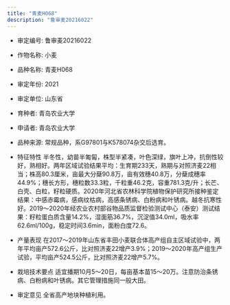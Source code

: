 ```yaml
---
title: "青麦H068"
description: "鲁审麦20216022"
---
```

* 审定编号:  鲁审麦20216022

*  作物名称:  小麦

*  品种名称:  青麦H068

*  审定年份:  2021

*  审定单位:  山东省

* 育种者:  青岛农业大学

*  申请者:  青岛农业大学

*  品种来源:  常规品种，系G97801与K578074杂交后选育。

*  特征特性
半冬性，幼苗半匍匐，株型半紧凑，叶色深绿，旗叶上冲，抗倒性较好，熟相好。两年区域试验结果平均：生育期233天，熟期与对照济麦22相当；株高80.3厘米，亩最大分蘖90.8万，亩有效穗40.8万，分蘖成穗率44.9%；穗长方形，穗粒数33.3粒，千粒重46.2克，容重781.3克/升；长芒、白壳、白粒，籽粒硬质。2020年河北省农林科学院植物保护研究所接种鉴定结果：中感赤霉病，感病纹枯病，高感条锈病、白粉病和叶锈病。越冬抗寒性好。2019～2020年经农业农村部谷物品质监督检验测试中心（泰安）测试结果：籽粒蛋白质含量14.2%，湿面筋36.7%，沉淀值34.0ml，吸水率62.6ml/100g，稳定时间3.6min，面粉白度72.6。

*  产量表现
在2017～2019年山东省丰田小麦联合体高产组自主区域试验中，两年平均亩产572.6公斤，比对照济麦22增产3.9%；2019～2020年高产组生产试验，平均亩产524.5公斤，比对照济麦22增产5.7%。

*  栽培技术要点
适宜播期10月5～20日，每亩基本苗15～20万。注意防治条锈病、白粉病和叶锈病。其它管理措施同一般大田。

*  审定意见
全省高产地块种植利用。
